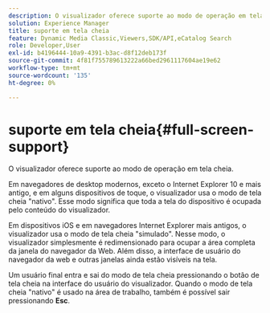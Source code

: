 ```yaml
---
description: O visualizador oferece suporte ao modo de operação em tela cheia.
solution: Experience Manager
title: suporte em tela cheia
feature: Dynamic Media Classic,Viewers,SDK/API,eCatalog Search
role: Developer,User
exl-id: b4196444-10a9-4391-b3ac-d8f12deb173f
source-git-commit: 4f81f755789613222a66bed2961117604ae19e62
workflow-type: tm+mt
source-wordcount: '135'
ht-degree: 0%

---
```


# suporte em tela cheia{#full-screen-support}

O visualizador oferece suporte ao modo de operação em tela cheia.

Em navegadores de desktop modernos, exceto o Internet Explorer 10 e mais antigo, e em alguns dispositivos de toque, o visualizador usa o modo de tela cheia &quot;nativo&quot;. Esse modo significa que toda a tela do dispositivo é ocupada pelo conteúdo do visualizador.

Em dispositivos iOS e em navegadores Internet Explorer mais antigos, o visualizador usa o modo de tela cheia &quot;simulado&quot;. Nesse modo, o visualizador simplesmente é redimensionado para ocupar a área completa da janela do navegador da Web. Além disso, a interface de usuário do navegador da web e outras janelas ainda estão visíveis na tela.

Um usuário final entra e sai do modo de tela cheia pressionando o botão de tela cheia na interface do usuário do visualizador. Quando o modo de tela cheia &quot;nativo&quot; é usado na área de trabalho, também é possível sair pressionando **Esc**.
